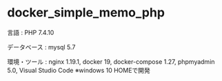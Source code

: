 # docker_simple_memo_php

言語 : 
PHP 7.4.10

データベース : 
mysql 5.7

環境・ツール : 
nginx 1.19.1, 
docker 19, 
docker-compose 1.27, 
phpmyadmin 5.0, 
Visual Studio Code
※windows 10 HOMEで開発

